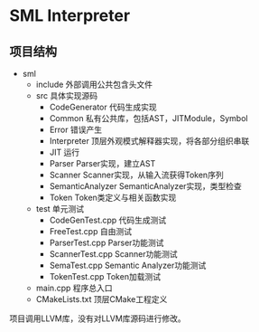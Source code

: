 # SML Interpreter 

## 项目结构

- sml
    - include 外部调用公共包含头文件
    - src 具体实现源码
        - CodeGenerator 代码生成实现
        - Common 私有公共库，包括AST，JITModule，Symbol
        - Error 错误产生
        - Interpreter 顶层外观模式解释器实现，将各部分组织串联
        - JIT 运行
        - Parser Parser实现，建立AST
        - Scanner Scanner实现，从输入流获得Token序列
        - SemanticAnalyzer SemanticAnalyzer实现，类型检查
        - Token Token类定义与相关函数实现
    - test 单元测试
        - CodeGenTest.cpp 代码生成测试
        - FreeTest.cpp 自由测试
        - ParserTest.cpp Parser功能测试
        - ScannerTest.cpp Scanner功能测试
        - SemaTest.cpp Semantic Analyzer功能测试
        - TokenTest.cpp Token加载测试
    - main.cpp 程序总入口
    - CMakeLists.txt 顶层CMake工程定义

项目调用LLVM库，没有对LLVM库源码进行修改。
